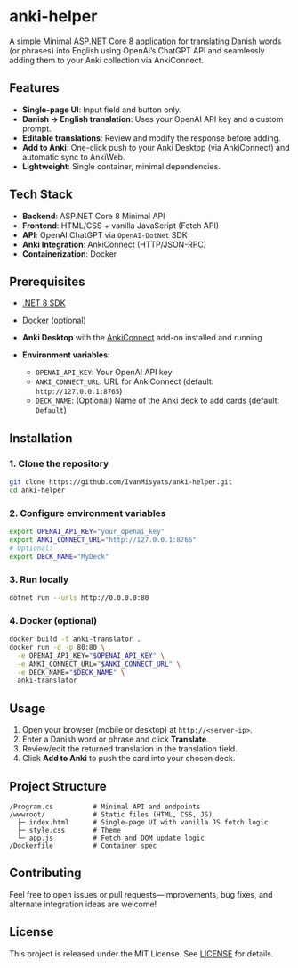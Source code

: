 # anki-helper

A simple Minimal ASP.NET Core 8 application for translating Danish words (or phrases) into English using OpenAI’s ChatGPT API and seamlessly adding them to your Anki collection via AnkiConnect.

## Features

* **Single-page UI**: Input field and button only.
* **Danish → English translation**: Uses your OpenAI API key and a custom prompt.
* **Editable translations**: Review and modify the response before adding.
* **Add to Anki**: One-click push to your Anki Desktop (via AnkiConnect) and automatic sync to AnkiWeb.
* **Lightweight**: Single container, minimal dependencies.

## Tech Stack

* **Backend**: ASP.NET Core 8 Minimal API
* **Frontend**: HTML/CSS + vanilla JavaScript (Fetch API)
* **API**: OpenAI ChatGPT via `OpenAI-DotNet` SDK
* **Anki Integration**: AnkiConnect (HTTP/JSON-RPC)
* **Containerization**: Docker

## Prerequisites

* [.NET 8 SDK](https://dotnet.microsoft.com/download)
* [Docker](https://www.docker.com/) (optional)
* **Anki Desktop** with the [AnkiConnect](https://ankiweb.net/shared/info/2055492159) add-on installed and running
* **Environment variables**:

    * `OPENAI_API_KEY`: Your OpenAI API key
    * `ANKI_CONNECT_URL`: URL for AnkiConnect (default: `http://127.0.0.1:8765`)
    * `DECK_NAME`: (Optional) Name of the Anki deck to add cards (default: `Default`)

## Installation

### 1. Clone the repository

```bash
git clone https://github.com/IvanMisyats/anki-helper.git
cd anki-helper
```

### 2. Configure environment variables

```bash
export OPENAI_API_KEY="your_openai_key"
export ANKI_CONNECT_URL="http://127.0.0.1:8765"
# Optional:
export DECK_NAME="MyDeck"
```

### 3. Run locally

```bash
dotnet run --urls http://0.0.0.0:80
```

### 4. Docker (optional)

```bash
docker build -t anki-translator .
docker run -d -p 80:80 \
  -e OPENAI_API_KEY="$OPENAI_API_KEY" \
  -e ANKI_CONNECT_URL="$ANKI_CONNECT_URL" \
  -e DECK_NAME="$DECK_NAME" \
  anki-translator
```

## Usage

1. Open your browser (mobile or desktop) at `http://<server-ip>`.
2. Enter a Danish word or phrase and click **Translate**.
3. Review/edit the returned translation in the translation field.
4. Click **Add to Anki** to push the card into your chosen deck.

## Project Structure

```text
/Program.cs          # Minimal API and endpoints
/wwwroot/            # Static files (HTML, CSS, JS)
  ├─ index.html      # Single-page UI with vanilla JS fetch logic
  ├─ style.css       # Theme
  └─ app.js          # Fetch and DOM update logic
/Dockerfile          # Container spec
```

## Contributing

Feel free to open issues or pull requests—improvements, bug fixes, and alternate integration ideas are welcome!

## License

This project is released under the MIT License. See [LICENSE](LICENSE) for details.

